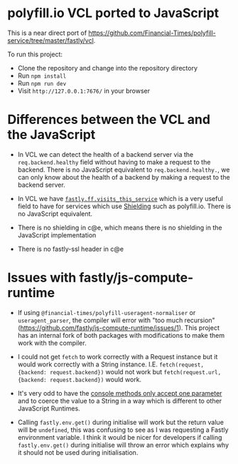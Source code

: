 # polyfill.io VCL ported to JavaScript

This is a near direct port of <https://github.com/Financial-Times/polyfill-service/tree/master/fastly/vcl>.

To run this project:
- Clone the repository and change into the repository directory
- Run `npm install`
- Run `npm run dev`
- Visit `http://127.0.0.1:7676/` in your browser

# Differences between the VCL and the JavaScript

- In VCL we can detect the health of a backend server via the `req.backend.healthy` field without having to make a request to the backend. There is no JavaScript equivalent to `req.backend.healthy.`, we can only know about the health of a backend by making a request to the backend server.

- In VCL we have [`fastly.ff.visits_this_service`](https://developer.fastly.com/reference/vcl/variables/miscellaneous/fastly-ff-visits-this-service/) which is a very useful field to have for services which use [Shielding](https://developer.fastly.com/learning/concepts/shielding/) such as polyfill.io. There is no JavaScript equivalent.

- There is no shielding in c@e, which means there is no shielding in the JavaScript implementation
- There is no fastly-ssl header in c@e

# Issues with fastly/js-compute-runtime

- If using `@financial-times/polyfill-useragent-normaliser` or `useragent_parser`, the compiler will error with "too much recursion" (<https://github.com/fastly/js-compute-runtime/issues/1>). This project has an internal fork of both packages with modifications to make them work with the compiler.

- I could not get `fetch` to work correctly with a Request instance but it would work correctly with a String instance. I.E. `fetch(request, {backend: request.backend})` would not work but `fetch(request.url, {backend: request.backend})` would work.

- It's very odd to have the [console methods only accept one parameter](https://github.com/fastly/js-compute-runtime/blob/ec94553de56287e925216ecaf635bbae3a87d77d/c-dependencies/js-compute-runtime/js-compute-builtins.cpp#L668-L675) and to coerce the value to a String in a way which is different to other JavaScript Runtimes.

- Calling `fastly.env.get()` during initialise will work but the return value will be `undefined`, this was confusing to see as I was requesting a Fastly environment variable. I think it would be nicer for developers if calling `fastly.env.get()` during initialise will throw an error which explains why it should not be used during initialisation.
